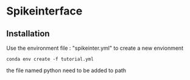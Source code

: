 # Spikeinterface
## Installation

Use the environment file : "spikeinter.yml" to create a new envionment

```
conda env create -f tutorial.yml
```

the file named python need to be added to path

